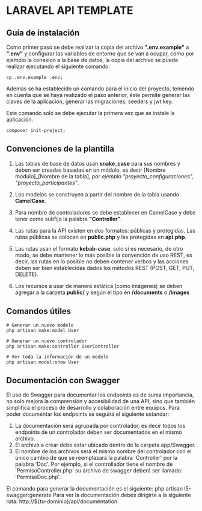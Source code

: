 # LARAVEL API TEMPLATE

## Guía de instalación
Como primer paso se debe realizar la copia del archivo **".env.example"** a **".env"** y configurar las variables de entorno que se van a ocupar, como por ejemplo la conexion a la base de datos, la copia del archivo se puede realizar ejecutando el siguiente comando:
````
cp .env.example .env;
````
Ademas se ha establecido un comando para el inicio del proyecto, teniendo en cuenta que se haya realizado el paso anterior, éste permite generar las claves de la aplicación, generar las migraciones, seeders y jwt key.

Este comando solo se debe ejecutar la primera vez que se instale la aplicación.
````
composer init-project;
````
## Convenciones de la plantilla
1. Las tablas de base de datos usan **snake_case** para sus nombres y deben ser creadas basadas en un módulo, es decir [Nombre modulo]_[Nombre de la tabla], *por ejemplo "proyecto_configuraciones", "proyecto_participantes"*.
   
2. Los modelos se construyen a partir del nombre de la tabla usando **CamelCase**.
   
3. Para nombre de controladores se debe establecer en CamelCase y debe tener como subfijo la palabra **"Controller"**.
   
4. Las rutas para la API existen en dos formatos: públicas y protegidas. Las rutas públicas se colocan en **public.php** y las protegidas en **api.php**.
   
5. Las rutas usan el formato **kebab-case**, solo si es necesario, de otro modo, se debe mantener lo más posible la convención de uso REST, es decir, las rutas en lo posible no deben contener verbos y las acciones deben ser bien establecidas dados los métodos REST (POST, GET, PUT, DELETE).
   
6. Los recursos a usar de manera estática (como imágenes) se deben agregar a la carpeta **public/** y según el tipo en **/documents** o **/images**

## Comandos útiles

````
# Generar un nuevo modelo
php artisan make:model User

# Generar un nuevo controlador
php artisan make:controller UserController

# Ver toda la información de un modelo
php artisan model:show User
````

## Documentación con Swagger
El uso de Swagger para documentar los endpoints es de suma importancia, no solo mejora la comprensión y accesibilidad de una API, sino que también simplifica el proceso de desarrollo y colaboración entre equipos.
Para poder documentar los endpoints se seguirá el siguiente estandar: 
1. La documentación será agrupada por controlador, es decir todos los endpoints de un controlador deben ser documentados en el mismo archivo.
2. El archivo a crear debe estar ubicado dentro de la carpeta app/Swagger.
3. El nombre de los archivos será el mismo nombre del controlador con el único cambio de que se reemplazará la palabra 'Controller' por la palabra 'Doc'.
Por ejemplo, si el controllador tiene el nombre de 'PermisoController.php' su archivo de swagger deberá ser llamado: 'PermisoDoc.php'.

El comando para generar la documentación es el siguiente:  php artisan l5-swagger:generate
Para ver la documentación debes dirigirte a la siguiente ruta: http://${tu-dominio}/api/documentation
